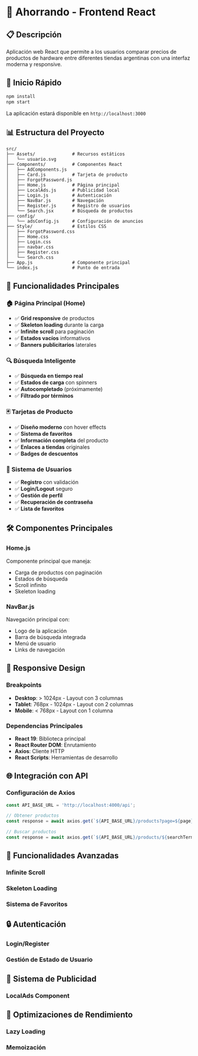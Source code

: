# 🛒 Ahorrando - Frontend React

## 📋 Descripción

Aplicación web React que permite a los usuarios comparar precios de productos de hardware entre diferentes tiendas argentinas con una interfaz moderna y responsive.

## 🚀 Inicio Rápido

```bash
npm install
npm start
```

La aplicación estará disponible en `http://localhost:3000`

## 📊 Estructura del Proyecto

```
src/
├── Assets/              # Recursos estáticos
│   └── usuario.svg
├── Components/          # Componentes React
│   ├── AdComponents.js
│   ├── Card.js          # Tarjeta de producto
│   ├── ForgotPassword.js
│   ├── Home.js          # Página principal
│   ├── LocalAds.js      # Publicidad local
│   ├── Login.js         # Autenticación
│   ├── NavBar.js        # Navegación
│   ├── Register.js      # Registro de usuarios
│   └── Search.jsx       # Búsqueda de productos
├── config/
│   └── adsConfig.js     # Configuración de anuncios
├── Style/               # Estilos CSS
│   ├── ForgotPassword.css
│   ├── Home.css
│   ├── Login.css
│   ├── navbar.css
│   ├── Register.css
│   └── Search.css
├── App.js               # Componente principal
└── index.js             # Punto de entrada
```

## 🎨 Funcionalidades Principales

### 🏠 Página Principal (Home)
- ✅ **Grid responsive** de productos
- ✅ **Skeleton loading** durante la carga
- ✅ **Infinite scroll** para paginación
- ✅ **Estados vacíos** informativos
- ✅ **Banners publicitarios** laterales

### 🔍 Búsqueda Inteligente
- ✅ **Búsqueda en tiempo real**
- ✅ **Estados de carga** con spinners
- ✅ **Autocompletado** (próximamente)
- ✅ **Filtrado por términos**

### 🃏 Tarjetas de Producto
- ✅ **Diseño moderno** con hover effects
- ✅ **Sistema de favoritos**
- ✅ **Información completa** del producto
- ✅ **Enlaces a tiendas** originales
- ✅ **Badges de descuentos**

### 👤 Sistema de Usuarios
- ✅ **Registro** con validación
- ✅ **Login/Logout** seguro
- ✅ **Gestión de perfil**
- ✅ **Recuperación de contraseña**
- ✅ **Lista de favoritos**

## 🛠️ Componentes Principales

### Home.js
Componente principal que maneja:
- Carga de productos con paginación
- Estados de búsqueda
- Scroll infinito
- Skeleton loading


### NavBar.js
Navegación principal con:
- Logo de la aplicación
- Barra de búsqueda integrada
- Menú de usuario
- Links de navegación



## 📱 Responsive Design

### Breakpoints
- **Desktop**: > 1024px - Layout con 3 columnas
- **Tablet**: 768px - 1024px - Layout con 2 columnas
- **Mobile**: < 768px - Layout con 1 columna



### Dependencias Principales
- **React 19**: Biblioteca principal
- **React Router DOM**: Enrutamiento
- **Axios**: Cliente HTTP
- **React Scripts**: Herramientas de desarrollo

## 🌐 Integración con API

### Configuración de Axios
```javascript
const API_BASE_URL = 'http://localhost:4000/api';

// Obtener productos
const response = await axios.get(`${API_BASE_URL}/products?page=${page}&limit=${limit}`);

// Buscar productos
const response = await axios.get(`${API_BASE_URL}/products/${searchTerm}`);
```



## 🎯 Funcionalidades Avanzadas

### Infinite Scroll
### Skeleton Loading
### Sistema de Favoritos
## 🔒 Autenticación
### Login/Register
### Gestión de Estado de Usuario
## 📢 Sistema de Publicidad
### LocalAds Component
## 🚀 Optimizaciones de Rendimiento
### Lazy Loading
### Memoización

